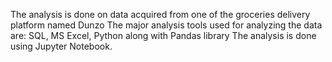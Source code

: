 The analysis is done on data acquired from one of the groceries delivery platform named Dunzo
The major analysis tools used for analyzing the data are: SQL, MS Excel, Python along with Pandas library
The analysis is done using Jupyter Notebook.
